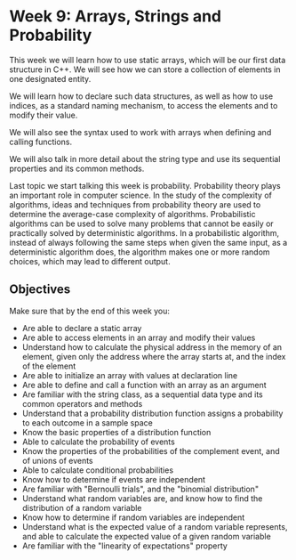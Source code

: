 # Week 9: Arrays, Strings and Probability
This week we will learn how to use static arrays, which will be our first data structure in C++. We will see how we can store a collection of elements in one designated entity.

We will learn how to declare such data structures, as well as how to use indices, as a standard naming mechanism, to access the elements and to modify their value.

We will also see the syntax used to work with arrays when defining and calling functions.

We will also talk in more detail about the string type and use its sequential properties and its common methods.

Last topic we start talking this week is probability. Probability theory plays an important role in computer science. In the study of the complexity of algorithms, ideas and techniques from probability theory are used to determine the average-case complexity of algorithms. Probabilistic algorithms can be used to solve many problems that cannot be easily or practically solved by deterministic algorithms. In a probabilistic algorithm, instead of always following the same steps when given the same input, as a deterministic algorithm does, the algorithm makes one or more random choices, which may lead to different output. 

## Objectives
Make sure that by the end of this week you:
- Are able to declare a static array
- Are able to access elements in an array and modify their values
- Understand how to calculate the physical address in the memory of an element, given only the address where the array starts at, and the index of the element
- Are able to initialize an array with values at declaration line
- Are able to define and call a function with an array as an argument
- Are familiar with the string class, as a sequential data type and its common operators and methods
- Understand that a probability distribution function assigns a probability to each outcome in a sample space
- Know the basic properties of a distribution function
- Able to calculate the probability of events
- Know the properties of the probabilities of the complement event, and of unions of events
- Able to calculate conditional probabilities
- Know how to determine if events are independent
- Are familiar with "Bernoulli trials", and the "binomial distribution"
- Understand what random variables are, and know how to find the distribution of a random variable
- Know how to determine if random variables are independent
- Understand what is the expected value of a random variable represents, and able to calculate the expected value of a given random variable
- Are familiar with the "linearity of expectations" property
